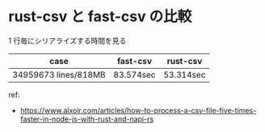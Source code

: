 # rust-csv と fast-csv の比較

1 行毎にシリアライズする時間を見る

|case|fast-csv|rust-csv|
|-|-|-|
|34959673 lines/818MB|83.574sec|53.314sec|

ref:

- https://www.alxolr.com/articles/how-to-process-a-csv-file-five-times-faster-in-node-js-with-rust-and-napi-rs
